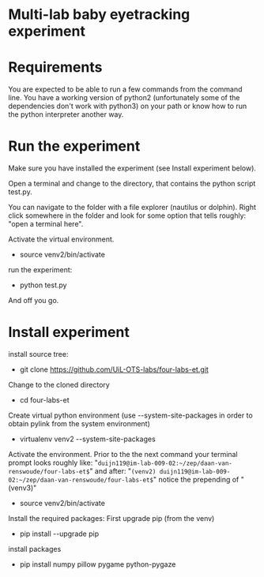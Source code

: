# Multi-lab baby eyetracking experiment

# Requirements
You are expected to be able to run a few commands from the command line. You
have a working version of python2 (unfortunately some of the dependencies don't
work with python3) on your path or know how to run the
python interpreter another way.

# Run the experiment
Make sure you have installed the experiment (see Install experiment below).

Open a terminal and change to the directory, that contains the python script
test.py.

You can navigate to the folder with a file explorer (nautilus or
dolphin). Right click somewhere in the folder and look for some option
that tells roughly: "open a terminal here".

Activate the virtual environment.

- source venv2/bin/activate

run the experiment:

- python test.py

And off you go.

# Install experiment

install source tree:

- git clone https://github.com/UiL-OTS-labs/four-labs-et.git

Change to the cloned directory

- cd four-labs-et

Create virtual python environment (use --system-site-packages in order to obtain
pylink from the system environment)

- virtualenv venv2 --system-site-packages

Activate the environment. Prior to the the next command your terminal prompt
looks roughly like:
"`duijn119@im-lab-009-02:~/zep/daan-van-renswoude/four-labs-et$`"
and after:
"`(venv2) duijn119@im-lab-009-02:~/zep/daan-van-renswoude/four-labs-et$`"
notice the prepending of "(venv3)"

- source venv2/bin/activate

Install the required packages:
First upgrade pip (from the venv)

- pip install --upgrade pip

install packages

- pip install numpy pillow pygame python-pygaze


